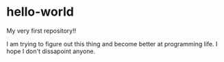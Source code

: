 # hello-world
My very first repository!!

I am trying to figure out this thing and become better
at programming life.  I hope I don't dissapoint anyone.
